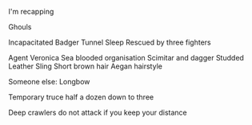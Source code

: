 I'm recapping

Ghouls

Incapacitated
Badger
Tunnel 
Sleep
Rescued by three fighters

Agent Veronica
	Sea blooded organisation
	Scimitar and dagger
	Studded Leather
	Sling
	Short brown hair
	Aegan hairstyle

Someone else:
	Longbow


Temporary truce 
half a dozen down to three

Deep crawlers do not attack if you keep your distance







